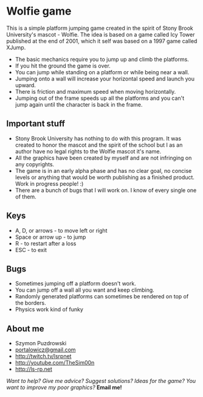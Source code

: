 Wolfie game
=======
This is a simple platform jumping game created in the spirit of Stony Brook University's mascot - Wolfie.
The idea is based on a game called Icy Tower published at the end of 2001, which it self was based on a 1997 game called XJump.

* The basic mechanics require you to jump up and climb the platforms.
* If you hit the ground the game is over.
* You can jump while standing on a platform or while being near a wall.
* Jumping onto a wall will increase your horizontal speed and launch you upward.
* There is friction and maximum speed when moving horizontally.
* Jumping out of the frame speeds up all the platforms and you can't jump again until the character is back in the frame.

Important stuff
---------------------------------------------------
* Stony Brook University has nothing to do with this program. It was created to honor the mascot and the spirit of the school but I as an author have no legal rights to the Wolfie mascot it's name.
* All the graphics have been created by myself and are not infringing on any copyrights.
* The game is in an early alpha phase and has no clear goal, no concise levels or anything that would be worth publishing as a finished product. Work in progress people! :)
* There are a bunch of bugs that I will work on. I know of every single one of them.

Keys
---------------------------------------------------
* A, D, or arrows - to move left or right
* Space or arrow up - to jump
* R - to restart after a loss
* ESC - to exit

Bugs
---------------------------------------------------
* Sometimes jumping off a platform doesn't work.
* You can jump off a wall all you want and keep climbing.
* Randomly generated platforms can sometimes be rendered on top of the borders.
* Physics work kind of funky

About me
---------------------------------------------------
* Szymon Puzdrowski
* portalowicz@gmail.com
* http://twitch.tv/lsrpnet
* http://youtube.com/TheSim00n
* http://ls-rp.net


*Want to help? Give me advice? Suggest solutions? Ideas for the game? You want to improve my poor graphics?* **Email me!**
